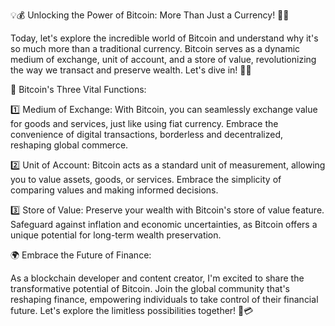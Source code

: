 💡💰 Unlocking the Power of Bitcoin: More Than Just a Currency! 🚀💼

Today, let's explore the incredible world of Bitcoin and understand why it's so much more than a traditional currency. Bitcoin serves as a dynamic medium of exchange, unit of account, and a store of value, revolutionizing the way we transact and preserve wealth. Let's dive in! 💎🌐

🔗 Bitcoin's Three Vital Functions:

1️⃣ Medium of Exchange: With Bitcoin, you can seamlessly exchange value for goods and services, just like using fiat currency. Embrace the convenience of digital transactions, borderless and decentralized, reshaping global commerce.

2️⃣ Unit of Account: Bitcoin acts as a standard unit of measurement, allowing you to value assets, goods, or services. Embrace the simplicity of comparing values and making informed decisions.

3️⃣ Store of Value: Preserve your wealth with Bitcoin's store of value feature. Safeguard against inflation and economic uncertainties, as Bitcoin offers a unique potential for long-term wealth preservation.

🌍 Embrace the Future of Finance:

As a blockchain developer and content creator, I'm excited to share the transformative potential of Bitcoin. Join the global community that's reshaping finance, empowering individuals to take control of their financial future. Let's explore the limitless possibilities together! 🌟💳